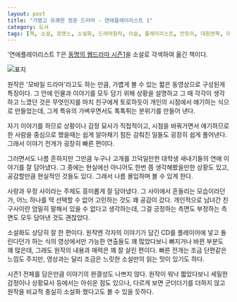 ```yaml
---
layout: post
title: "가볍고 유쾌한 청춘 드라마 - 연애플레이리스트 1"
category: 도서
tags: [책, 소설, 로맨스, 소설화, 드라마원작, 이슬, 플레이리스트, 안또이, 대원앤북, 대원씨아이, 서평]
---
```


'연애플레이리스트 1'은
[동명의 웹드라마 시즌1](https://www.youtube.com/watch?v=3rj7xM3Vmc4&list=PL920OTfqSyzcyEAPWvePd5leialysnmJb)을
소설로 각색하여 옮긴 책이다.

![표지](https://lh3.googleusercontent.com/4XgOIO-E98xu47u8zSPsD7Y9tLz9jY_Zu2SgmMACugkz5fo2fWXD67KHM7rFKz785TqiyxFlEYkn5g=s480)

원작은 '모바일 드라마'라고도 하는 만큼,
가볍게 볼 수 있는 짧은 동영상으로 구성된게 특징이다.
그 안에 인물과 이야기를 모두 담기 위해
상황을 설명하고 그 때 각각이 생각하고 느꼈던 것은 무엇인지를
마치 친구에게 토로하듯이 개인의 시점에서 얘기하는 식으로 만들었는데,
그게 특유의 가벼우면서도 톡톡튀는 분위기를 만들어 낸다.

자기 이야기를 하므로 상황이나 감정 묘사가 직접적이고,
시점을 바꿔가면서 얘기하므로
한 사람을 중심으로 했을때는 쉽게 알아채기 힘든 감춰진 일들도 굉장히 쉽게 풀어낸다.
그래서 이야기 전개가 굉장히 빠른 편이다.

그러면서도 나름 흔하지만 그만큼 누구나 고개를 끄덕일만한
대학생 새내기들의 연애 이야기를 잘 담아냈다.
그 중에는 현실에선 아니어도 한번 쯤 생각해봤을만한 상황도 있고,
공감할만큼 현실적인 것들도 있다.
그래서 나름 몰입하며 볼 수 있게 한다.

사랑과 우정 사이라는 주제도 흥미롭게 잘 담아냈다.
그 사이에서 흔들리는 모습이라던가,
어느 하나를 딱 선택할 수 없어 고민하는 것도 꽤 공감이 갔다.
개인적으로 남녀간 친구사이란 엄밀히 말해서 있을 수 없다고 생각하는데,
그걸 긍정하는 측면도 부정하는 측면도 모두 담아낸 것도 괜찮았다.

소설화도 상당히 잘 한 편이다.
원작엔 각자의 이야기가 담긴 CD를 플레이어에 넣고 돌린다던가 하는 식의
영상에서만 가능한 연출들도 꽤 많았다보니
빠지거나 바뀐 부분도 꽤 많은데,
그래도 원작의 내용과 매력은 꽤 잘 살린 편이다.
빠른 전개는 조금 단편같은 느낌도 주지만,
영상과는 달리 조금은 느릿한 소설만의 읽는 맛이 있기도 하다.

시즌1 전체를 담은만큼 이야기의 완결성도 나쁘지 않다.
원작이 워낙 짧았다보니 세밀한 감정이나 상황묘사 등에서는 아쉬운 점도 있으나,
다르게 보면 군더더기를 더하지 않고 원작을 비교적 충실히 소설화 했다고도 볼 수 있을 듯하다.
